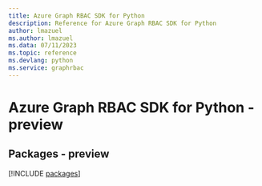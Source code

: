 ```yaml
---
title: Azure Graph RBAC SDK for Python
description: Reference for Azure Graph RBAC SDK for Python
author: lmazuel
ms.author: lmazuel
ms.data: 07/11/2023
ms.topic: reference
ms.devlang: python
ms.service: graphrbac
---
```

# Azure Graph RBAC SDK for Python - preview
## Packages - preview
[!INCLUDE [packages](graph-rbac-index.md)]